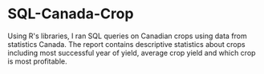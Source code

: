 # SQL-Canada-Crop
Using R's libraries, I ran SQL queries on Canadian crops using data from statistics Canada. The report contains descriptive statistics about crops including most successful year of yield, average crop yield and which crop is most profitable.  
